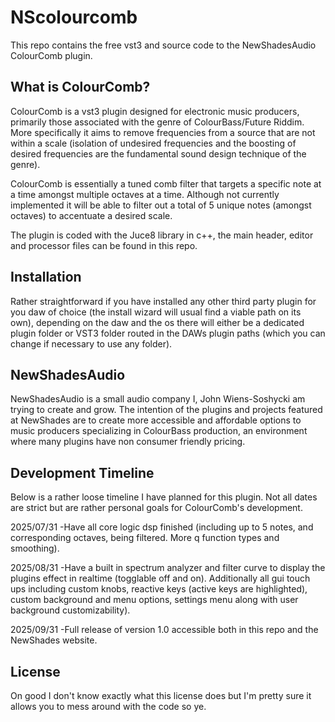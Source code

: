 # NScolourcomb
This repo contains the free vst3 and source code to the NewShadesAudio ColourComb plugin.

## What is ColourComb?
ColourComb is a vst3 plugin designed for electronic music producers, primarily those associated with the genre of ColourBass/Future Riddim.
More specifically it aims to remove frequencies from a source that are not within a scale (isolation of undesired frequencies and the boosting of desired frequencies are the fundamental sound design technique of the genre).

ColourComb is essentially a tuned comb filter that targets a specific note at a time amongst multiple octaves at a time.
Although not currently implemented it will be able to filter out a total of 5 unique notes (amongst octaves) to accentuate a desired scale.

The plugin is coded with the Juce8 library in c++, the main header, editor and processor files can be found in this repo.

## Installation 
Rather straightforward if you have installed any other third party plugin for you daw of choice (the install wizard will usual find a viable path on its own), depending on the daw and the os there will either be a dedicated plugin folder or VST3 folder routed in the DAWs plugin paths (which you can change if necessary to use any folder).  

## NewShadesAudio
NewShadesAudio is a small audio company I, John Wiens-Soshycki am trying to create and grow.  The intention of the plugins and projects featured at NewShades are to create more accessible and affordable options to music producers specializing in ColourBass production, an environment where many plugins have non consumer friendly pricing.

## Development Timeline
Below is a rather loose timeline I have planned for this plugin.  Not all dates are strict but are rather personal goals for ColourComb's development.

2025/07/31
-Have all core logic dsp finished (including up to 5 notes, and corresponding octaves, being filtered.  More q function types and smoothing).

2025/08/31
-Have a built in spectrum analyzer and filter curve to display the plugins effect in realtime (togglable off and on).  Additionally all gui touch ups including custom knobs, reactive keys (active keys are highlighted), custom background and menu options, settings menu along with user background customizability).

2025/09/31 
-Full release of version 1.0 accessible both in this repo and the NewShades website.

## License
On good I don't know exactly what this license does but I'm pretty sure it allows you to mess around with the code so ye.
